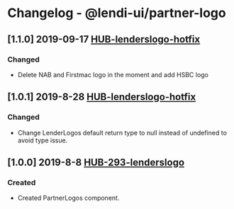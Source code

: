 # Changelog - @lendi-ui/partner-logo

## [1.1.0] 2019-09-17 [HUB-lenderslogo-hotfix](https://creditandfinance.atlassian.net/browse.HUB-lenderslogo-hotfix)
### Changed
- Delete NAB and Firstmac logo in the moment and add HSBC logo

## [1.0.1] 2019-8-28 [HUB-lenderslogo-hotfix](https://creditandfinance.atlassian.net/browse.HUB-lenderslogo-hotfix)
### Changed
- Change LenderLogos default return type to null instead of undefined to avoid type issue.

## [1.0.0] 2019-8-8 [HUB-293-lenderslogo](https://creditandfinance.atlassian.net/browse.HUB-293-lenderslogo)
### Created
- Created PartnerLogos component.